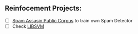 ## Reinfocement Projects:
- [ ] [Spam Assasin Public Corpus](http://spamassassin.apache.org/old/publiccorpus/) to train own Spam Detector
- [ ] Check [LIBSVM](http://www.csie.ntu.edu.tw/~cjlin/libsvm/)
